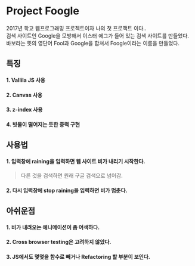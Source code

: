 Project Foogle
===============

2017년 학교 웹프로그래밍 프로젝트이자 나의 첫 프로잭트 이다..<br>
검색 사이트인 Google을 모방해서 이스터 에그가 들어 있는 검색 사이트를 만들었다.<br>
바보라는 뜻의 영단어 Fool과 Google을 합쳐서 Foogle이라는 이름을 만들었다.<br>

## 특징
#### 1. Vallila JS 사용
#### 2. Canvas 사용
#### 3. z-index 사용
#### 4. 빗물이 떨어지는 듯한 중력 구현

## 사용법
#### 1. 입력창에 raining을 입력하면 웹 사이트 비가 내리기 시작한다.
> 다른 것을 검색하면 원래 구글 검색으로 넘어감.
#### 2. 다시 입력창에 stop raining을 입력하면 비가 멈춘다.

## 아쉬운점
#### 1. 비가 내려오는 에니메이션이 좀 어색하다.
#### 2. Cross browser testing은 고려하지 않았다.
#### 3. JS에서도 몇몇을 함수로 빼거나 Refactoring 할 부분이 보인다.

